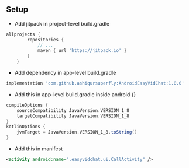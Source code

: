 ## Setup
- Add jitpack in project-level build.gradle
```groovy
allprojects {
		repositories {
            // ...
			maven { url 'https://jitpack.io' }
		}
	}
```

- Add dependency in app-level build.gradle
```groovy
implementation 'com.github.ashiqursuperfly:AndroidEasyVidChat:1.0.0'
```
- Add this in app-level build.gradle inside android {}
```groovy
compileOptions {
    sourceCompatibility JavaVersion.VERSION_1_8
    targetCompatibility JavaVersion.VERSION_1_8
}
kotlinOptions {
    jvmTarget = JavaVersion.VERSION_1_8.toString()
}
  ```
- Add this in manifest
```xml
<activity android:name=".easyvidchat.ui.CallActivity" />
```
